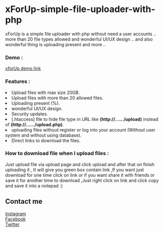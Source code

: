 # xForUp-simple-file-uploader-with-php
xForUp is a simple file uploader  with php without need a user accounts .. more than 20 file types allowed and wonderful UI/UX design .. and also wonderful thing is uploading present and more ..

<h3>Demo :</h3>
<a href="http://xforup.rf.gd/">xforUp demo link</a>

<h3>Features :</h3>
<li> Upload files with max size 20GB.</li>

<li> Upload files with more than 20 allowed files.</li>

<li> Uploading present (%).</li>

<li> wonderful UI/UX design.</li>

<li> Security updates.</li>

<li> [.htaccess] file to hide file type in URL like <b>(http://....../upload)</b> instead of <b>(http://....../upload.php)</b>.</li>

<li> uploading files without register or log into your account (Without user system and without using database).</li>

<li> Direct links to download the files.</li>


<h3>How to download file when I upload files  :</h3>
Just upload file via upload page and click upload and after that on finish uploading it , It will give you green box contain link ,If you want just download for one time click on link or if you want share it with friends or save it for another time to download ,Just right click on link and click copy and save it into a notepad :)

## Contact me
[Instagram](https://instagram.com/munafio) <br>
[Facebook](https://facebook.com/munafio) <br>
[Twitter](https://twitter.com/munaf_aqeel_m) <br>
